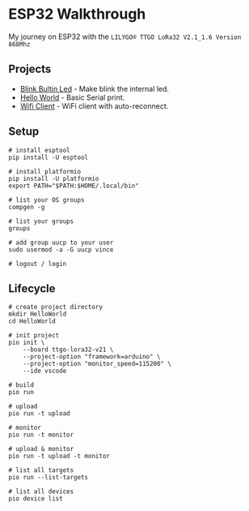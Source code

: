 # ESP32 Walkthrough

My journey on ESP32 with the `LILYGO® TTGO LoRa32 V2.1_1.6 Version 868Mhz`


## Projects

* [Blink Bultin Led](./BlinkBultinLed) - Make blink the internal led.
* [Hello World](./HelloWorld) - Basic Serial print.
* [Wifi Client](./WifiClient) - WiFi client with auto-reconnect.
  

## Setup

    # install esptool
    pip install -U esptool

    # install platformio
    pip install -U platformio
    export PATH="$PATH:$HOME/.local/bin"
    
    # list your OS groups
    compgen -g

    # list your groups
    groups

    # add group uucp to your user
    sudo usermod -a -G uucp vince  

    # logout / login


## Lifecycle

    # create project directory
    mkdir HelloWorld
    cd HelloWorld
    
    # init project
    pio init \
        --board ttgo-lora32-v21 \
        --project-option "framework=arduino" \
        --project-option "monitor_speed=115200" \
        --ide vscode
    
    # build
    pio run

    # upload
    pio run -t upload
    
    # monitor
    pio run -t monitor

    # upload & monitor
    pio run -t upload -t monitor
    
    # list all targets
    pio run --list-targets
    
    # list all devices
    pio device list
